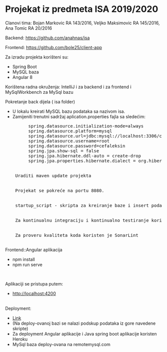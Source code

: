 # Projekat iz predmeta ISA 2019/2020
Clanovi tima: Bojan Markovic RA 143/2016, Veljko Maksimovic RA 145/2016, Ana Tomic RA 20/2016 <br/>

Backend: https://github.com/anahnas/isa <br/>

Frontend: https://github.com/bole25/client-app <br/>


Za izradu projekta korišteni su: 
<ul>
  <li> Spring Boot </li>
  <li> MySQL baza </li>
  <li> Angular 8 </li>
</ul>

Korištena radna okruženja: IntelliJ i za backend i za frontend i MySqlWorkbench za MySql bazu

Pokretanje back dijela ( isa folder)
<ul> 
 <li> U lokalu kreirati MySQL bazu podataka sa nazivom isa. </li>  
  <li> Zamijeniti trenutni sadržaj aplication.properties fajla sa sledećim:
    <pre>
      spring.datasource.initialization-mode=always
      spring.datasource.platform=mysql
      spring.datasource.url=jdbc:mysql://localhost:3306/clinicalsys?useSSL=false&createDatabaseIfNotExist=true&allowPublicKeyRetrieval=true&useUnicode=true&useJDBCCompliantTimezoneShift=true&useLegacyDatetimeCode=false&serverTimezone=UTC
      spring.datasource.username=root
      spring.datasource.password=cefaleksin
      spring.jpa.show-sql = false
      spring.jpa.hibernate.ddl-auto = create-drop
      spring.jpa.properties.hibernate.dialect = org.hibernate.dialect.MySQL5Dialect

  <li> Uraditi maven update projekta </li>
  <li> Projekat se pokreće na portu 8080. </li>
  <li> startup_script - skripta za kreiranje baze i insert podataka </li>
   <li> Za kontinualnu integraciju i kontinualno testiranje koristen je Travis CI Cloud servis </li>
    <li> Za proveru kvaliteta koda koristen je SonarLint</li>
</ul>

Frontend::Angular aplikacija  
<ul>
  <li> npm install </li> 
  <li> npm run serve </li>
</ul>
<br>

  Aplikaciji se pristupa putem:
  <ul>
    <li><a href="http://localhost:4200">http://localhost:4200</a></li>
  </ul>
  <br>
  Deployment:
    
  <ul>
    <li><a href="https://klijent.herokuapp.com/">Link</a></li>
    <li>(Na deploy-ovanoj bazi se nalazi podskup podataka iz gore navedene skripte)</li>
    <li>Za deployment Angular aplikacije i Java spring boot aplikacije koristen Heroku</li>
    <li>MySql baza deploy-ovana na remotemysql.com</li>
  </ul>





